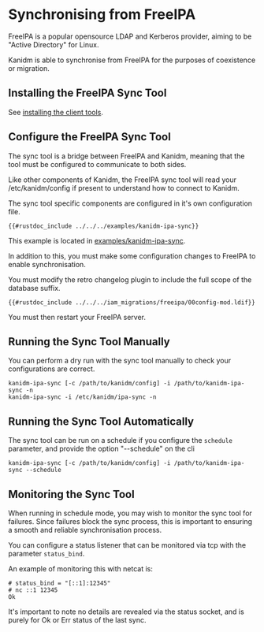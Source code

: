 # Synchronising from FreeIPA

FreeIPA is a popular opensource LDAP and Kerberos provider, aiming to be "Active Directory" for
Linux.

Kanidm is able to synchronise from FreeIPA for the purposes of coexistence or migration.

## Installing the FreeIPA Sync Tool

See [installing the client tools](../installing_client_tools.md).

## Configure the FreeIPA Sync Tool

The sync tool is a bridge between FreeIPA and Kanidm, meaning that the tool must be configured to
communicate to both sides.

Like other components of Kanidm, the FreeIPA sync tool will read your /etc/kanidm/config if present
to understand how to connect to Kanidm.

The sync tool specific components are configured in it's own configuration file.

```
{{#rustdoc_include ../../../examples/kanidm-ipa-sync}}
```

This example is located in [examples/kanidm-ipa-sync](https://github.com/kanidm/kanidm/blob/master/examples/kanidm-ipa-sync).

In addition to this, you must make some configuration changes to FreeIPA to enable synchronisation.

You must modify the retro changelog plugin to include the full scope of the database suffix.

```
{{#rustdoc_include ../../../iam_migrations/freeipa/00config-mod.ldif}}
```

You must then restart your FreeIPA server.

## Running the Sync Tool Manually

You can perform a dry run with the sync tool manually to check your configurations are
correct.

    kanidm-ipa-sync [-c /path/to/kanidm/config] -i /path/to/kanidm-ipa-sync -n
    kanidm-ipa-sync -i /etc/kanidm/ipa-sync -n

## Running the Sync Tool Automatically

The sync tool can be run on a schedule if you configure the `schedule` parameter, and provide
the option "--schedule" on the cli

    kanidm-ipa-sync [-c /path/to/kanidm/config] -i /path/to/kanidm-ipa-sync --schedule

## Monitoring the Sync Tool

When running in schedule mode, you may wish to monitor the sync tool for failures. Since failures
block the sync process, this is important to ensuring a smooth and reliable synchronisation process.

You can configure a status listener that can be monitored via tcp with the parameter `status_bind`.

An example of monitoring this with netcat is:

    # status_bind = "[::1]:12345"
    # nc ::1 12345
    Ok

It's important to note no details are revealed via the status socket, and is purely for Ok or Err status
of the last sync.

